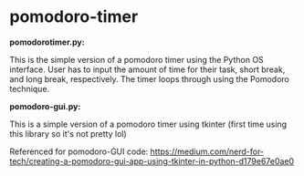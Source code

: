 # pomodoro-timer

<b> pomodorotimer.py: </b> 

This is the simple version of a pomodoro timer using the Python OS interface. User has to input the amount of time for
their task, short break, and long break, respectively. The timer loops through using the Pomodoro technique.

<b> pomodoro-gui.py: </b> 

This is a simple version of a pomodoro timer using tkinter (first time using this library so it's not pretty lol)

Referenced for pomodoro-GUI code: https://medium.com/nerd-for-tech/creating-a-pomodoro-gui-app-using-tkinter-in-python-d179e67e0ae0